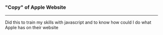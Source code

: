 <h3>"Copy" of Apple Website</h3>
<hr />
<p>Did this to train my skills with javascript and to know how could I do what Apple has on their website</p>
